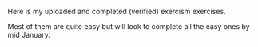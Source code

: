 Here is my uploaded and completed (verified) exercism exercises.

Most of them are quite easy but will look to complete all the easy ones by mid January.
